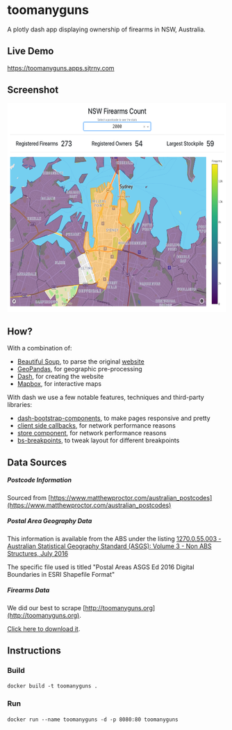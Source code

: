 # toomanyguns

A plotly dash app displaying ownership of firearms in NSW, Australia.

## Live Demo

https://toomanyguns.apps.sjtrny.com

## Screenshot

<img src="https://github.com/sjtrny/toomanyguns/raw/master/screenshots/example.png" height="480">

## How?

With a combination of:

- [Beautiful Soup](https://www.crummy.com/software/BeautifulSoup/bs4/doc/), to parse the original [website](http://toomanyguns.herokuapp.com/)
- [GeoPandas](http://geopandas.org/), for geographic pre-processing
- [Dash](https://github.com/plotly/dash), for creating the website
- [Mapbox](https://www.mapbox.com/), for interactive maps

With dash we use a few notable features, techniques and third-party libraries:
- [dash-bootstrap-components](https://github.com/facultyai/dash-bootstrap-components), to make pages responsive and pretty
- [client side callbacks](https://dash.plot.ly/performance), for network performance reasons
- [store component](https://dash.plot.ly/dash-core-components/store), for network performance reasons
- [bs-breakpoints](https://github.com/Johann-S/bs-breakpoints), to tweak layout for different breakpoints

## Data Sources

##### Postcode Information

Sourced from [https://www.matthewproctor.com/australian_postcodes](https://www.matthewproctor.com/australian_postcodes)

##### Postal Area Geography Data

This information is available from the ABS under the listing [1270.0.55.003 - Australian Statistical Geography Standard (ASGS): Volume 3 - Non ABS Structures, July 2016](https://www.abs.gov.au/AUSSTATS/abs@.nsf/DetailsPage/1270.0.55.003July%202016?OpenDocument)

The specific file used is titled "Postal Areas ASGS Ed 2016 Digital Boundaries in ESRI Shapefile Format"

##### Firearms Data

We did our best to scrape [http://toomanyguns.org](http://toomanyguns.org).

[Click here to download it](https://raw.githubusercontent.com/sjtrny/toomanyguns/master/assets/firearms_2019.csv).

## Instructions

### Build

`docker build -t toomanyguns .`

### Run

`docker run --name toomanyguns -d -p 8080:80 toomanyguns`
